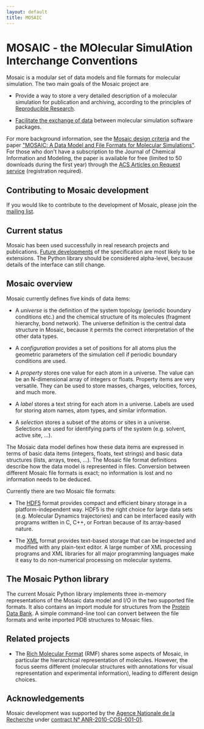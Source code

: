 ```yaml
---
layout: default
title: MOSAIC
---
```


# MOSAIC - the MOlecular SimulAtion Interchange Conventions

Mosaic is a modular set of data models and file formats for molecular
simulation. The two main goals of the Mosaic project are

* Provide a way to store a very detailed description of a molecular
  simulation for publication and archiving, according to the
  principles of
  [Reproducible Research](http://en.wikipedia.org/wiki/Reproducibility).

* [Facilitate the exchange of data](molecular_simulation.html)
  between molecular simulation software packages.

For more background information, see the
[Mosaic design criteria](design_criteria.html) and the paper
["MOSAIC: A Data Model and File Formats for Molecular Simulations"](http://dx.doi.org/10.1021/ci400599y). For
those who don't have a subscription to the Journal of Chemical
Information and Modeling, the paper is available for free (limited to
50 downloads during the first year) through the
[ACS Articles on Request service](http://pubs.acs.org/articlesonrequest/AOR-dADBta6jVTVtVb6bbGmJ) (registration required).

## Contributing to Mosaic development

If you would like to contribute to the development of Mosaic, please
join the [mailing list](https://groups.google.com/d/forum/mosaic-developers).

## Current status

Mosaic has been used successfully in real research projects and
publications. [Future developments](future.html) of the specification
are most likely to be extensions. The Python library should be
considered alpha-level, because details of the interface can still
change.


## Mosaic overview

Mosaic currently defines five kinds of data items:

* A *universe* is the definition of the system topology (periodic
  boundary conditions etc.) and the chemical structure of its
  molecules (fragment hierarchy, bond network). The universe
  definition is the central data structure in Mosaic, because it
  permits the correct interpretation of the other data types.

* A *configuration* provides a set of positions for all atoms plus
  the geometric parameters of the simulation cell if periodic boundary
  conditions are used.

* A *property* stores one value for each atom in a universe. The
  value can be an N-dimensional array of integers or floats. Property
  items are very versatile. They can be used to store masses, charges,
  velocities, forces, and much more.

* A *label* stores a text string for each atom in a universe. Labels
  are used for storing atom names, atom types, and similar
  information.

* A *selection* stores a subset of the atoms or sites in a universe.
  Selections are used for identifying parts of the system (e.g. solvent,
  active site, ...).

The Mosaic data model defines how these data items are expressed in
terms of basic data items (integers, floats, text strings) and basic
data structures (lists, arrays, trees, ...). The Mosaic file format
definitions describe how the data model is represented in files.
Conversion between different Mosaic file formats is exact; no
information is lost and no information needs to be deduced.

Currently there are two Mosaic file formats:

* The [HDF5](http://www.hdfgroup.org/HDF5/) format provides compact
  and efficient binary storage in a platform-independent way.
  HDF5 is the right choice for large data sets (e.g. Molecular Dynamics
  trajectories) and can be interfaced easily with programs written
  in C, C++, or Fortran because of its array-based nature.

* The [XML](http://www.w3.org/XML/) format provides text-based storage
  that can be inspected and modified with any plain-text editor. A large
  number of XML processing programs and XML libraries for all major
  programming languages make it easy to do non-numerical processing
  on molecular systems.

## The Mosaic Python library

The current Mosaic Python library implements three
in-memory representations of the Mosaic data model and I/O in the two
supported file formats. It also contains an import module for
structures from the [Protein Data Bank](http://www.wwpdb.org/).  A
simple command-line tool can convert between the file formats and
write imported PDB structures to Mosaic files.

## Related projects

* The [Rich Molecular Format](http://salilab.github.com/rmf/)
  (RMF) shares some aspects of Mosaic, in particular the hierarchical
  representation of molecules. However, the focus seems different
  (molecular structures with annotations for visual representation
  and experimental information), leading to different design choices.

## Acknowledgements

Mosaic development was supported by the
[Agence Nationale de la Recherche](http://www.agence-nationale-recherche.fr/)
under
[contract N° ANR-2010-COSI-001-01](http://dirac.cnrs-orleans.fr/sputnik/home/).
